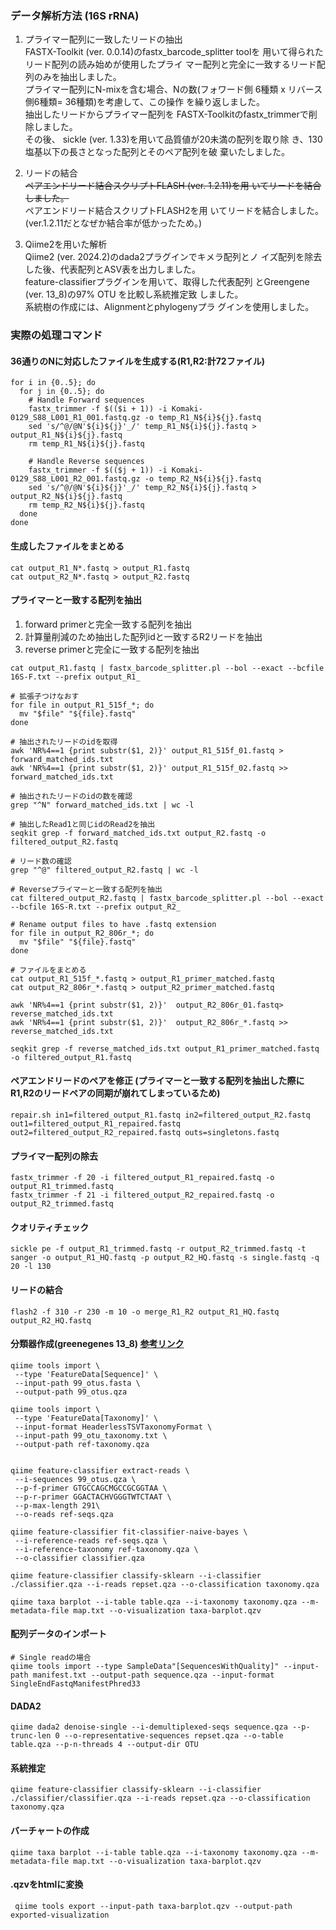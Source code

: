 ### **データ解析方法 (16S rRNA)**
 1. プライマー配列に一致したリードの抽出  
FASTX-Toolkit (ver. 0.0.14)のfastx_barcode_splitter toolを
用いて得られたリード配列の読み始めが使用したプライ
マー配列と完全に一致するリード配列のみを抽出しました。  
プライマー配列にN-mixを含む場合、Nの数(フォワード側
6種類 x リバース側6種類= 36種類)を考慮して、この操作
を繰り返しました。  
抽出したリードからプライマー配列を
FASTX-Toolkitのfastx_trimmerで削除しました。  
その後、
sickle (ver. 1.33)を用いて品質値が20未満の配列を取り除
き、130塩基以下の長さとなった配列とそのペア配列を破
棄いたしました。  

 2. リードの結合  
~~ペアエンドリード結合スクリプトFLASH (ver. 1.2.11)を用
いてリードを結合しました。~~  
ペアエンドリード結合スクリプトFLASH2を用
いてリードを結合しました。  
(ver.1.2.11だとなぜか結合率が低かったため。)

 3. Qiime2を用いた解析  
Qiime2 (ver. 2024.2)のdada2プラグインでキメラ配列とノ
イズ配列を除去した後、代表配列とASV表を出力しました。  
feature-classifierプラグインを用いて、取得した代表配列
とGreengene (ver. 13_8)の97% OTU を比較し系統推定致
しました。  
系統樹の作成には、Alignmentとphylogenyプラ
グインを使用しました。


### **実際の処理コマンド**  
#### 36通りのNに対応したファイルを生成する(R1,R2:計72ファイル)
```
for i in {0..5}; do
  for j in {0..5}; do
    # Handle Forward sequences
    fastx_trimmer -f $(($i + 1)) -i Komaki-0129_S88_L001_R1_001.fastq.gz -o temp_R1_N${i}${j}.fastq
    sed 's/^@/@N'${i}${j}'_/' temp_R1_N${i}${j}.fastq > output_R1_N${i}${j}.fastq
    rm temp_R1_N${i}${j}.fastq

    # Handle Reverse sequences
    fastx_trimmer -f $(($j + 1)) -i Komaki-0129_S88_L001_R2_001.fastq.gz -o temp_R2_N${i}${j}.fastq
    sed 's/^@/@N'${i}${j}'_/' temp_R2_N${i}${j}.fastq > output_R2_N${i}${j}.fastq
    rm temp_R2_N${i}${j}.fastq
  done
done 
```

#### 生成したファイルをまとめる
```
cat output_R1_N*.fastq > output_R1.fastq
cat output_R2_N*.fastq > output_R2.fastq
```


#### プライマーと一致する配列を抽出<br>
1. forward primerと完全一致する配列を抽出
2. 計算量削減のため抽出した配列idと一致するR2リードを抽出
3. reverse primerと完全に一致する配列を抽出
```
cat output_R1.fastq | fastx_barcode_splitter.pl --bol --exact --bcfile 16S-F.txt --prefix output_R1_

# 拡張子つけなおす
for file in output_R1_515f_*; do
  mv "$file" "${file}.fastq"
done

# 抽出されたリードのidを取得
awk 'NR%4==1 {print substr($1, 2)}' output_R1_515f_01.fastq > forward_matched_ids.txt
awk 'NR%4==1 {print substr($1, 2)}' output_R1_515f_02.fastq >> forward_matched_ids.txt

# 抽出されたリードのidの数を確認
grep "^N" forward_matched_ids.txt | wc -l

# 抽出したRead1と同じidのRead2を抽出
seqkit grep -f forward_matched_ids.txt output_R2.fastq -o filtered_output_R2.fastq

# リード数の確認
grep "^@" filtered_output_R2.fastq | wc -l

# Reverseプライマーと一致する配列を抽出
cat filtered_output_R2.fastq | fastx_barcode_splitter.pl --bol --exact --bcfile 16S-R.txt --prefix output_R2_

# Rename output files to have .fastq extension
for file in output_R2_806r_*; do
  mv "$file" "${file}.fastq"
done

# ファイルをまとめる
cat output_R1_515f_*.fastq > output_R1_primer_matched.fastq
cat output_R2_806r_*.fastq > output_R2_primer_matched.fastq

awk 'NR%4==1 {print substr($1, 2)}'  output_R2_806r_01.fastq> reverse_matched_ids.txt
awk 'NR%4==1 {print substr($1, 2)}'  output_R2_806r_*.fastq >> reverse_matched_ids.txt

seqkit grep -f reverse_matched_ids.txt output_R1_primer_matched.fastq -o filtered_output_R1.fastq 
```

#### ペアエンドリードのペアを修正 (プライマーと一致する配列を抽出した際にR1,R2のリードペアの同期が崩れてしまっているため)
```
repair.sh in1=filtered_output_R1.fastq in2=filtered_output_R2.fastq out1=filtered_output_R1_repaired.fastq out2=filtered_output_R2_repaired.fastq outs=singletons.fastq
```

#### プライマー配列の除去
```
fastx_trimmer -f 20 -i filtered_output_R1_repaired.fastq -o output_R1_trimmed.fastq
fastx_trimmer -f 21 -i filtered_output_R2_repaired.fastq -o output_R2_trimmed.fastq
```

#### クオリティチェック
```
sickle pe -f output_R1_trimmed.fastq -r output_R2_trimmed.fastq -t sanger -o output_R1_HQ.fastq -p output_R2_HQ.fastq -s single.fastq -q 20 -l 130
```

#### リードの結合
```
flash2 -f 310 -r 230 -m 10 -o merge_R1_R2 output_R1_HQ.fastq output_R2_HQ.fastq
```


#### 分類器作成(greenegenes 13_8) [参考リンク](https://note.com/nanaimo_/n/n601094548c2c)
```
qiime tools import \
 --type 'FeatureData[Sequence]' \
 --input-path 99_otus.fasta \
 --output-path 99_otus.qza

qiime tools import \
 --type 'FeatureData[Taxonomy]' \
 --input-format HeaderlessTSVTaxonomyFormat \
 --input-path 99_otu_taxonomy.txt \
 --output-path ref-taxonomy.qza


qiime feature-classifier extract-reads \
 --i-sequences 99_otus.qza \
 --p-f-primer GTGCCAGCMGCCGCGGTAA \
 --p-r-primer GGACTACHVGGGTWTCTAAT \
 --p-max-length 291\
 --o-reads ref-seqs.qza

qiime feature-classifier fit-classifier-naive-bayes \
 --i-reference-reads ref-seqs.qza \
 --i-reference-taxonomy ref-taxonomy.qza \
 --o-classifier classifier.qza

qiime feature-classifier classify-sklearn --i-classifier ./classifier.qza --i-reads repset.qza --o-classification taxonomy.qza

qiime taxa barplot --i-table table.qza --i-taxonomy taxonomy.qza --m-metadata-file map.txt --o-visualization taxa-barplot.qzv
```


#### 配列データのインポート
```
# Single readの場合
qiime tools import --type SampleData"[SequencesWithQuality]" --input-path manifest.txt --output-path sequence.qza --input-format SingleEndFastqManifestPhred33
```

#### DADA2
```
qiime dada2 denoise-single --i-demultiplexed-seqs sequence.qza --p-trunc-len 0 --o-representative-sequences repset.qza --o-table table.qza --p-n-threads 4 --output-dir OTU
```


#### 系統推定
```
qiime feature-classifier classify-sklearn --i-classifier ./classifier/classifier.qza --i-reads repset.qza --o-classification taxonomy.qza
```

#### バーチャートの作成
```
qiime taxa barplot --i-table table.qza --i-taxonomy taxonomy.qza --m-metadata-file map.txt --o-visualization taxa-barplot.qzv
```

#### .qzvをhtmlに変換
```
 qiime tools export --input-path taxa-barplot.qzv --output-path exported-visualization
 ```


